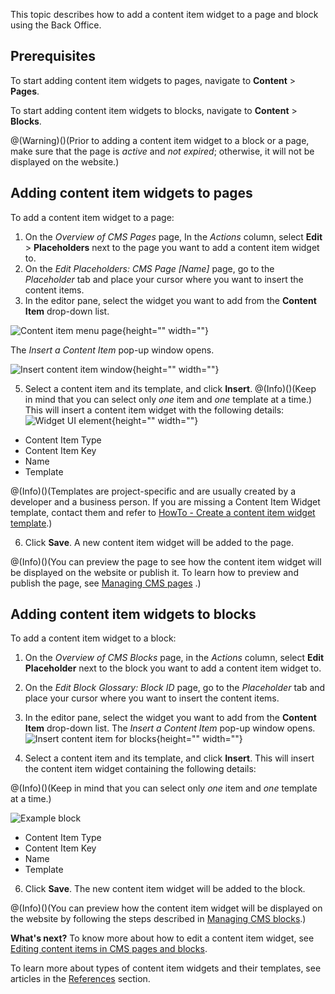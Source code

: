 This topic describes how to add a content item widget to a page and block using the Back Office.

## Prerequisites
To start adding content item widgets to pages, navigate to **Content** > **Pages**.

To start adding content item widgets to blocks, navigate to **Content** > **Blocks**.

@(Warning)()(Prior to adding a content item widget to a block or a page, make sure that the page is _active_ and _not expired_; otherwise, it will not be displayed on the website.)

## Adding content item widgets to pages
To add a content item widget to a page:

1. On the *Overview of CMS Pages* page, In the _Actions_ column, select **Edit** > **Placeholders** next to the page you want to add a content item widget to. 
3. On the *Edit Placeholders: CMS Page [Name]* page, go to the *Placeholder* tab and place your cursor where you want to insert the content items.
4. In the editor pane, select the widget you want to add from the **Content Item** drop-down list.

![Content item menu page](https://spryker.s3.eu-central-1.amazonaws.com/docs/User+Guides/Back+Office+User+Guides/Content+Management+System/Content+Item+Widgets/Adding+Content+Item+Widgets+to+Pages+and+Blocks/content-item-menu-page.png){height="" width=""}

The *Insert a Content Item* pop-up window opens.

![Insert content item window](https://spryker.s3.eu-central-1.amazonaws.com/docs/User+Guides/Back+Office+User+Guides/Content+Management+System/Content+Item+Widgets/Adding+Content+Item+Widgets+to+Pages+and+Blocks/insert-content-item-window.png){height="" width=""}

5. Select a content item and its template, and click **Insert**. 
@(Info)()(Keep in mind that you can select only *one* item and *one* template at a time.)
This will insert a content item widget with the following details: 
![Widget UI element](https://spryker.s3.eu-central-1.amazonaws.com/docs/User+Guides/Back+Office+User+Guides/Content+Management+System/Content+Item+Widgets/Adding+Content+Item+Widgets+to+Pages+and+Blocks/widget-ui-element.png){height="" width=""}

* Content Item Type
* Content Item Key
* Name
* Template

@(Info)()(Templates are project-specific and are usually created by a developer and a business person. If you are missing a Content Item Widget template, contact them and refer to [HowTo - Create a content item widget template](https://documentation.spryker.com/docs/ht-create-cms-templates#content-item-widget-template).)

6. Click **Save**. A new content item widget will be added to the page.

@(Info)()(You can preview the page to see how the content item widget will be displayed on the website or publish it. To learn how to preview and publish the page, see  [Managing CMS pages](https://documentation.spryker.com/docs/managing-cms-pages) .)

## Adding content item widgets to blocks
To add a content item widget to a block:

1. On the *Overview of CMS Blocks* page, in the _Actions_ column, select **Edit Placeholder** next to the block you want to add a content item widget to.
3. On the *Edit Block Glossary: Block ID* page, go to the *Placeholder* tab and place your cursor where you want to insert the content items.
4. In the editor pane, select the widget you want to add from the **Content Item** drop-down list. The *Insert a Content Item* pop-up window opens.
![Insert content item for blocks](https://spryker.s3.eu-central-1.amazonaws.com/docs/User+Guides/Back+Office+User+Guides/Content+Management+System/Content+Item+Widgets/Adding+Content+Item+Widgets+to+Pages+and+Blocks/insert-content-item-widget-block.png){height="" width=""}

5. Select a content item and its template, and click **Insert**. This will insert the content item widget containing the following details:

@(Info)()(Keep in mind that you can select only *one* item and *one* template at a time.)

![Example block](https://spryker.s3.eu-central-1.amazonaws.com/docs/User+Guides/Back+Office+User+Guides/Content+Management+System/Content+Item+Widgets/Adding+Content+Item+Widgets+to+Pages+and+Blocks/example-block.png)
* Content Item Type
* Content Item Key
* Name
* Template

6. Click **Save**. The new content item widget will be added to the block. 

@(Info)()(You can preview how the content item widget will be displayed on the website by following the steps described in  [Managing CMS blocks](https://documentation.spryker.com/docs/managing-cms-blocks).)

**What's next?**
To know more about how to edit a content item widget, see  [Editing content items in CMS pages and blocks](https://documentation.spryker.com/docs/editing-content-items-in-cms-pages-and-blocks).

To learn more about types of content item widgets and their templates, see articles in the [References](https://documentation.spryker.com/docs/content-item-widgets-templates-reference-information) section.